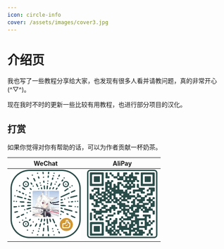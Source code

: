 ```yaml
---
icon: circle-info
cover: /assets/images/cover3.jpg
---
```


# 介绍页

我也写了一些教程分享给大家，也发现有很多人看并请教问题，真的非常开心(^▽^)。

现在我时不时的更新一些比较有用教程，也进行部分项目的汉化。

## 打赏

如果你觉得对你有帮助的话，可以为作者贡献一杯奶茶。

|WeChat|AliPay|
|-|-|
|<img style="width: 160px" src="/assets/images/wechat.svg" />|<img style="width: 160px" src="/assets/images/alipay.svg" />|
